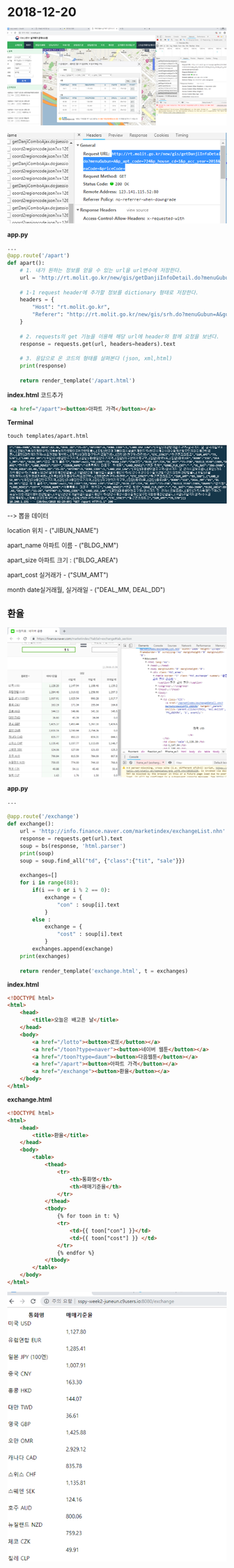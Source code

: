 # 2018-12-20

![1545271914763](..\typora-user-images\1545271914763.png)

![1545272092075](..\typora-user-images\1545272092075.png)

**app.py**

```python
...
@app.route('/apart')
def apart():
    # 1. 내가 원하는 정보를 얻을 수 있는 url을 url변수에 저장한다.
    url = 'http://rt.molit.go.kr/new/gis/getDanjiInfoDetail.do?menuGubun=A&p_apt_code=724&p_house_cd=1&p_acc_year=2018&areaCode=&priceCode='
    
    # 1-1 request header에 추가할 정보를 dictionary 형태로 저장한다.
    headers = {
        "Host": "rt.molit.go.kr",
        "Referer": "http://rt.molit.go.kr/new/gis/srh.do?menuGubun=A&gubunCode=LAND"
    }
    
    # 2. requests의 get 기능을 이용해 해당 url에 header와 함께 요청을 보낸다.
    response = requests.get(url, headers=headers).text
    
    # 3. 응답으로 온 코드의 형태를 살펴본다 (json, xml,html)
    print(response)
    
    return render_template('/apart.html')
```

**index.html** 코드추가

```html
 <a href="/apart"><button>아파트 가격</button></a>

```

**Terminal**

```
touch templates/apart.html
```

![1545273604038](..\typora-user-images\1545273604038.png)

--> 뽑을 데이터

location 위치 - ("JIBUN_NAME")

apart_name 아파트 이름 - ("BLDG_NM")

apart_size 아파트 크기 : ("BLDG_AREA")

apart_cost 실거래가 - ("SUM_AMT")

month date실거래월, 실거래일 - ("DEAL_MM, DEAL_DD")







## 환율

![1545289792089](..\typora-user-images\1545289792089.png)



**app.py**

```python
...

@app.route('/exchange')
def exchange():
    url = 'http://info.finance.naver.com/marketindex/exchangeList.nhn'
    response = requests.get(url).text
    soup = bs(response, 'html.parser')
    print(soup)
    soup = soup.find_all("td", {"class":{"tit", "sale"}})
    
    exchanges=[]
    for i in range(88):
        if(i == 0 or i % 2 == 0):
            exchange = {
                "con" : soup[i].text
            }
        else :
            exchange = {
                "cost" : soup[i].text
            }
        exchanges.append(exchange) 
    print(exchanges)
    
    return render_template('exchange.html', t = exchanges)
```

**index.html**

```html
<!DOCTYPE html>
<html>
    <head>
        <title>오늘은 배고픈 날</title>
    </head>
    <body>
        <a href="/lotto"><button>로또</button></a>
        <a href="/toon?type=naver"><button>네이버 웹툰</button></a>
        <a href="/toon?type=daum"><button>다음웹툰</button></a>
        <a href="/apart"><button>아파트 가격</button></a>
        <a href="/exchange"><button>환율</button></a>
    </body>
</html>
```

**exchange.html**

```html
<!DOCTYPE html>
<html>
    <head>
        <title>환율</title>
    </head>
    <body>
        <table>
            <thead>
                <tr>
                    <th>통화명</th>
                    <th>매매기준율</th>
                </tr>
            </thead>
            <tbody>
                {% for toon in t: %}
                <tr>
                    <td>{{ toon["con"] }}</td>
                    <td>{{ toon["cost"] }} </td>
                </tr>
                {% endfor %}
            </tbody>
        </table>
    </body>
</html>
```

![1545289849310](..\typora-user-images\1545289849310.png)



























